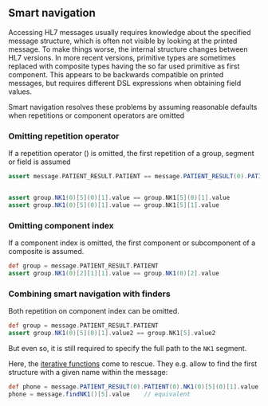 ## Smart navigation

Accessing HL7 messages usually requires knowledge about the specified message structure,
which is often not visible by looking at the printed message.
To make things worse, the internal structure changes between HL7 versions. In more recent versions, primitive types are
sometimes replaced with composite types having the so far used primitive as first component.
This appears to be backwards compatible on printed messages, but requires different DSL expressions when obtaining field values.

Smart navigation resolves these problems by assuming reasonable defaults when repetitions or component operators are omitted

### Omitting repetition operator

If a repetition operator () is omitted, the first repetition of a group, segment or field is assumed

```groovy
assert message.PATIENT_RESULT.PATIENT == message.PATIENT_RESULT(0).PATIENT(0)


assert group.NK1(0)[5](0)[1].value == group.NK1[5](0)[1].value
assert group.NK1(0)[5](0)[1].value == group.NK1[5][1].value
```

### Omitting component index

If a component index is omitted, the first component or subcomponent of a composite is assumed.

```groovy
def group = message.PATIENT_RESULT.PATIENT
assert group.NK1(0)[2][1][1].value == group.NK1(0)[2].value
```

### Combining smart navigation with finders

Both repetition on component index can be omitted.

```groovy
def group = message.PATIENT_RESULT.PATIENT
assert group.NK1(0)[5](0)[1].value2 == group.NK1[5].value2  
```

But even so, it is still required to specify the full path to the `NK1` segment.

Here, the [iterative functions][hl7v2dslIteration] come to rescue. They e.g. allow to find
the first structure with a given name within the message:

```groovy
def phone = message.PATIENT_RESULT(0).PATIENT(0).NK1(0)[5](0)[1].value 
phone = message.findNK1()[5].value    // equivalent
```


[hl7v2dslIteration]: hl7v2dslIteration.html
